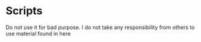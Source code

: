 # Scripts

Do not use it for bad purpose.
I do not take any responsibility from others to use material found in here
